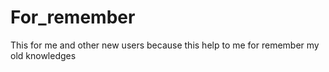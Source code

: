 # For_remember
This for me and other new users because this help to me for remember my old knowledges
